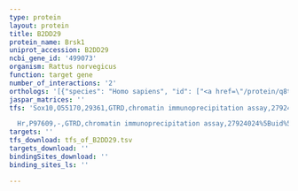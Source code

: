 ```yaml
---
type: protein
layout: protein
title: B2DD29
protein_name: Brsk1
uniprot_accession: B2DD29
ncbi_gene_id: '499073'
organism: Rattus norvegicus
function: target gene
number_of_interactions: '2'
orthologs: '[{"species": "Homo sapiens", "id": ["<a href=\"/protein/q8tdc3\">Q8TDC3</a>"]}, {"species": "Danio rerio", "id": ["<a href=\"/protein/r4gdq8\">R4GDQ8</a>", "E7F2E0"]}, {"species": "Mus musculus", "id": ["<a href=\"/protein/q5rji5\">Q5RJI5</a>"]}, {"species": "Caenorhabditis elegans", "id": ["<a href=\"/protein/q19469\">Q19469</a>"]}, {"species": "Drosophila melanogaster", "id": ["M9PFS3"]}]'
jaspar_matrices: ''
tfs: 'Sox10,O55170,29361,GTRD,chromatin immunoprecipitation assay,27924024%5Buid%5D,No

  Hr,P97609,-,GTRD,chromatin immunoprecipitation assay,27924024%5Buid%5D,No'
targets: ''
tfs_download: tfs_of_B2DD29.tsv
targets_download: ''
bindingSites_download: ''
binding_sites_ls: ''

---
```


